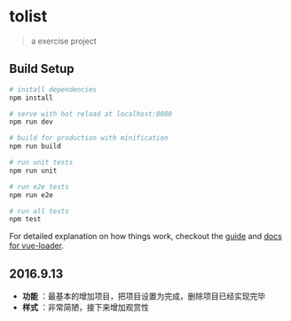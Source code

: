 # tolist

> a exercise project

## Build Setup

``` bash
# install dependencies
npm install

# serve with hot reload at localhost:8080
npm run dev

# build for production with minification
npm run build

# run unit tests
npm run unit

# run e2e tests
npm run e2e

# run all tests
npm test
```

For detailed explanation on how things work, checkout the [guide](http://vuejs-templates.github.io/webpack/) and [docs for vue-loader](http://vuejs.github.io/vue-loader).

## 2016.9.13
* **功能** ：最基本的增加项目，把项目设置为完成，删除项目已经实现完毕
* **样式** ：非常简陋，接下来增加观赏性
